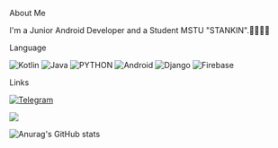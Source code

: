 
About Me

I'm a Junior Android Developer and a Student MSTU "STANKIN".🧑‍💻👨‍🎓

Language

![Kotlin](https://img.shields.io/badge/Kotlin-000?style=for-the-badge&logo=Kotlin&logoColor=cc0099)
![Java](https://img.shields.io/badge/Java-000?style=for-the-badge&logo=Java&logoColor=ff704d)
![PYTHON](https://img.shields.io/badge/Pyhthon-000?style=for-the-badge&logo=Python)
![Android](https://img.shields.io/badge/Android-000?style=for-the-badge&logo=Android)
![Django](https://img.shields.io/badge/Django-000?style=for-the-badge&logo=Django)
![Firebase](https://img.shields.io/badge/Firebase-000?style=for-the-badge&logo=Firebase&logoColor=ffff)

Links

[![Telegram](https://img.shields.io/badge/Telegram-000?style=for-the-badge&logo=Telegram)](https://t.me/Ace1806)


[<img src="https://www.codewars.com/users/Mix.py/badges/large">](https://www.codewars.com/users/Mix.py)


![Anurag's GitHub stats](https://github-readme-stats.vercel.app/api?username=Mix200208&show_icons=true&theme=tokyonight)<br/>




